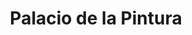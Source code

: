 ---
title: "Palacio de la Pintura"
url: /neuquen/palacio-de-la-pintura-ministro-alcorta/
shop: pintura
---